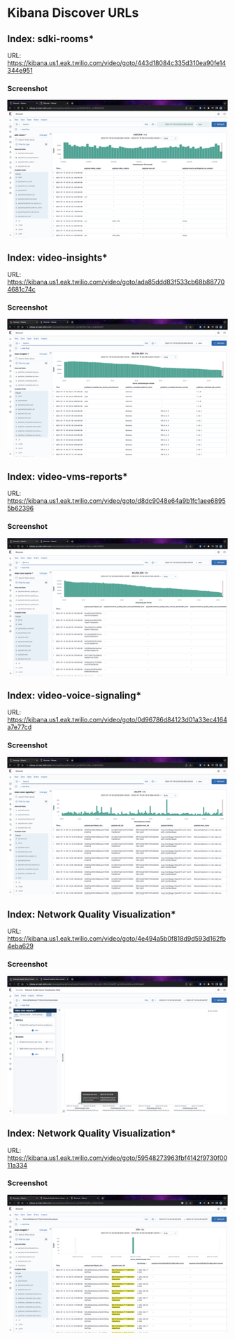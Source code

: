 # Kibana Discover URLs


## Index: sdki-rooms*

URL: https://kibana.us1.eak.twilio.com/video/goto/443d18084c335d310ea90fe14344e951

### Screenshot

![](Screenshots/sdki-rooms.png)


## Index: video-insights*

URL: https://kibana.us1.eak.twilio.com/video/goto/ada85ddd83f533cb68b887704681c74c

### Screenshot

![](Screenshots/video-insights.png)


## Index: video-vms-reports*

URL: https://kibana.us1.eak.twilio.com/video/goto/d8dc9048e64a9b1fc1aee68955b62396

### Screenshot

![](Screenshots/video-vms-reports.png)



## Index: video-voice-signaling*

URL: https://kibana.us1.eak.twilio.com/video/goto/0d96786d84123d01a33ec4164a7e77cd

### Screenshot

![](Screenshots/video-voice-signaling.png)


## Index: Network Quality Visualization*

URL: https://kibana.us1.eak.twilio.com/video/goto/4e494a5b0f818d9d593d162fb4eba629

### Screenshot

![](Screenshots/Network_Quality.png)


## Index: Network Quality Visualization*

URL: https://kibana.us1.eak.twilio.com/video/goto/59548273963fbf4142f9730f0011a334

### Screenshot

![](Screenshots/Payload_Network_Quality.png)
